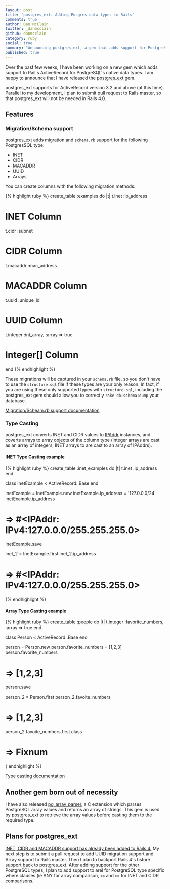 ```yaml
---
layout: post
title: "postgres_ext: Adding Posgres data types to Rails"
comments: true
author: Dan McClain
twitter: _danmcclain
github: danmcclain
category: ruby
social: true
summary: "Announcing postgres_ext, a gem that adds support for PostgreSQL data types to ActiveRecord"
published: true
---
```


Over the past few weeks, I have been working on a new gem which adds
support to Rail's ActiveRecord for PostgreSQL's native data types. I am
happy to announce that I have released the
[postgres\_ext](https://github.com/dockyard/postgres_ext) gem.

postgres\_ext supports for ActiveRecord version 3.2 and above (at this
time). Parallel to my development, I plan to submit pull request to
Rails master, so that postgres\_ext will not be needed in Rails 4.0.

## Features

### Migration/Schema support

postgres\_ext adds migration and `schema.rb` support for the following
PostgresSQL type:

 * INET
 * CIDR
 * MACADDR
 * UUID
 * Arrays

You can create columns with the following migration methods:

{% highlight ruby %}
create_table :examples do |t|
  t.inet :ip_address
  # INET Column

  t.cidr :subnet
  # CIDR Column

  t.macaddr :mac_address
  # MACADDR Column

  t.uuid :unique_id
  # UUID Column

  t.integer :int_array, :array => true
  # Integer[] Column
end
{% endhighlight %}

These migrations will be captured in your `schema.rb` file, so you don't
have to use the `structure.sql` file if these types are your only reason. In
fact, if you are using these only supported types with `structure.sql`,
including the postgres_ext gem should allow you to correctly `rake
db:schema:dump` your database.

[Migration/Scheam.rb support documentation](https://github.com/dockyard/postgres_ext#migrationschemarb-support)

### Type Casting

postgres\_ext converts INET and CIDR values to
[IPAddr](http://www.ruby-doc.org/stdlib-1.9.3/libdoc/ipaddr/rdoc/IPAddr.html) instances,
 and coverts arrays to array objects of the column type (integer arrays
are cast as an array of integers, INET arrays to are cast to an array of
IPAddrs).

#### INET Type Casting example
{% highlight ruby %}
create_table :inet_examples do |t|
  t.inet :ip_address
end

class InetExample < ActiveRecord::Base
end

inetExample = InetExample.new
inetExample.ip_address = '127.0.0.0/24'
inetExample.ip_address
# => #<IPAddr: IPv4:127.0.0.0/255.255.255.0> 
inetExample.save

inet_2 = InetExample.first
inet_2.ip_address
# => #<IPAddr: IPv4:127.0.0.0/255.255.255.0> 
{% endhighlight %}

#### Array Type Casting example
{% highlight ruby %}
create_table :people do |t|
  t.integer :favorite_numbers, :array => true
end

class Person < ActiveRecord::Base
end

person = Person.new
person.favorite_numbers = [1,2,3]
person.favorite_numbers
# => [1,2,3]
person.save

person_2 = Person.first
person_2.favoite_numbers
# => [1,2,3]
person_2.favoite_numbers.first.class
# => Fixnum
{ endhighlight %}

[Type casting documentation](https://github.com/dockyard/postgres_ext#type-casting-support)
## Another gem born out of necessity
I have also released
[pg\_array\_parser](https://github.com/dockyard/pg_array_parser), a C
extension which parses PostgreSQL array values and returns an array of
strings.  This gem is used by postgres\_ext to retrieve the array values
before casting them to the required type.

## Plans for postgres\_ext

[INET, CIDR and MACADDR support has already been added to Rails 4.](http://reefpoints.dockyard.com/ruby/2012/05/18/rails-4-sneak-peek-expanded-activerecord-support-for-postgresql-datatype.html)
My next step is to submit a pull request to add UUID migration support
and Array support to Rails master.  Then I plan to backport Rails 4's
hstore support back to postgres\_ext. After adding support for the other
PostgreSQL types, I plan to add support to arel for PostgreSQL type
specific where clauses (ie ANY for array comparison, `<<` and `>>` for
INET and CIDR comparisons. 
